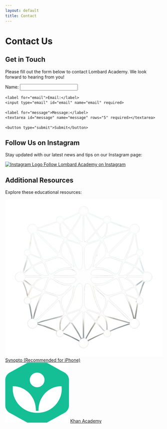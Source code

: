 ```yaml
---
layout: default
title: Contact
---
```


# Contact Us

## Get in Touch

Please fill out the form below to contact Lombard Academy. We look forward to hearing from you!

<!-- Contact form (to be completed later) -->
<form action="#" method="post">
    <label for="name">Name:</label>
    <input type="text" id="name" name="name" required>

    <label for="email">Email:</label>
    <input type="email" id="email" name="email" required>

    <label for="message">Message:</label>
    <textarea id="message" name="message" rows="5" required></textarea>

    <button type="submit">Submit</button>
</form>

## Follow Us on Instagram

Stay updated with our latest news and tips on our Instagram page:

<a href="https://www.instagram.com/lombard.academy/" target="_blank" class="social-link">
    <img src="{{ site.baseurl }}/assets/images/insta.png" alt="Instagram Logo" class="social-icon">
    Follow Lombard Academy on Instagram
</a>

<div class="section-space"></div>


## Additional Resources

Explore these educational resources:

<div class="resource-item">
    <img src="assets/images/synopto.png" alt="Synopto Logo" class="resource-icon">
    <a href="https://www.synopto.xyz" target="_blank" class="resource-link">
        Synopto (Recommended for iPhone)
    </a>
</div>

<div class="resource-item">
    <img src="/assets/images/khan.png" alt="Khan Academy Logo" class="resource-icon">
    <a href="https://khanacademy.org" target="_blank" class="resource-link">
        Khan Academy
    </a>
</div>
